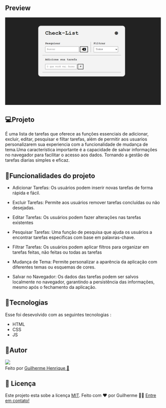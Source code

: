 ## Preview

<img src="assets/project.png" alt="Imagem do projeto">
<br />

## 💻Projeto

É uma lista de tarefas que oferece as funções essenciais de adicionar, excluir, editar, pesquisar e filtar tarefas, além de permitir aos usuarios personalizarem sua experiencia com a funcionalidade de mudança de tema.Uma característica importante é a capacidade de salvar informações no navegador para facilitar o acesso aos dados. Tornando a gestão de tarefas diarias simples e eficaz.

## 🔨Funcionalidades do projeto

- Adicionar Tarefas: Os usuários podem inserir novas tarefas de forma rápida e fácil.

- Excluir Tarefas: Permite aos usuários remover tarefas concluídas ou não desejadas.

- Editar Tarefas: Os usuários podem fazer alterações nas tarefas existentes

- Pesquisar Tarefas: Uma função de pesquisa que ajuda os usuários a encontrar tarefas específicas com base em palavras-chave.

- Filtrar Tarefas: Os usuários podem aplicar filtros para organizar em tarefas feitas, não feitas ou todas as tarefas

- Mudança de Tema: Permite personalizar a aparência da aplicação com diferentes temas ou esquemas de cores.

- Salvar no Navegador: Os dados das tarefas podem ser salvos localmente no navegador, garantindo a persistência das informações, mesmo após o fechamento da aplicação.

## 🚀Tecnologias

Esse foi desevolvido com as seguintes tecnologias :

- HTML
- CSS
- JS

## 🤵Autor

<img src="https://avatars.githubusercontent.com/u/129798294?v=4" width="100px">
<br />
Feito por <a href="https://github.com/guilhermeHenrique08">Guilherme Henrique 🚀</a>

## 📝 Licença

Este projeto esta sobe a licença [MIT](./LICENSE).
Feito com ❤️ por Guilherme 👋🏽 [Entre em contato!](https://www.linkedin.com/in/guilherme-marques-68aa16267/)
